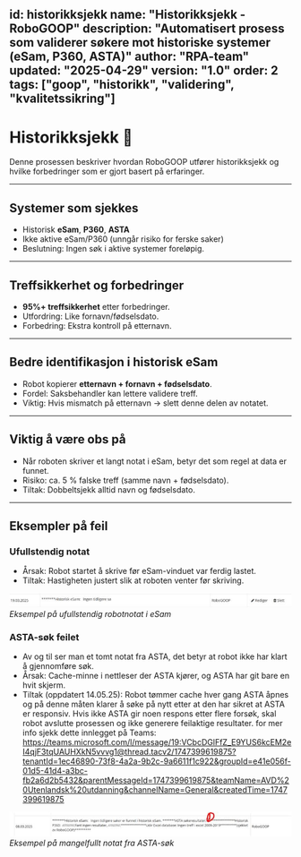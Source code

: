 id: historikksjekk
name: "Historikksjekk - RoboGOOP"
description: "Automatisert prosess som validerer søkere mot historiske systemer (eSam, P360, ASTA)"
author: "RPA-team"
updated: "2025-04-29"
version: "1.0"
order: 2
tags: ["goop", "historikk", "validering", "kvalitetssikring"]
---

# Historikksjekk 🔎

Denne prosessen beskriver hvordan RoboGOOP utfører historikksjekk og hvilke forbedringer som er gjort basert på erfaringer.

---

## Systemer som sjekkes
- Historisk **eSam**, **P360**, **ASTA**  
- Ikke aktive eSam/P360 (unngår risiko for ferske saker)  
- Beslutning: Ingen søk i aktive systemer foreløpig.  

---

## Treffsikkerhet og forbedringer
- **95%+ treffsikkerhet** etter forbedringer.  
- Utfordring: Like fornavn/fødselsdato.  
- Forbedring: Ekstra kontroll på etternavn.  

---

## Bedre identifikasjon i historisk eSam
- Robot kopierer **etternavn + fornavn + fødselsdato**.  
- Fordel: Saksbehandler kan lettere validere treff.  
- Viktig: Hvis mismatch på etternavn → slett denne delen av notatet.  

---

## Viktig å være obs på
- Når roboten skriver et langt notat i eSam, betyr det som regel at data er funnet.  
- Risiko: ca. 5 % falske treff (samme navn + fødselsdato).  
- Tiltak: Dobbeltsjekk alltid navn og fødselsdato.  

---

## Eksempler på feil
### Ufullstendig notat
- Årsak: Robot startet å skrive før eSam-vinduet var ferdig lastet.  
- Tiltak: Hastigheten justert slik at roboten venter før skriving.  

![Ufullstendig robotnotat](/static/Screenshot_notat_1.jpg)  
*Eksempel på ufullstendig robotnotat i eSam*

### ASTA-søk feilet
- Av og til ser man et tomt notat fra ASTA, det betyr at robot ikke har klart å gjennomføre søk. 
- Årsak: Cache-minne i nettleser der ASTA kjører, og ASTA har git bare en hvit skjerm.   
- Tiltak (oppdatert 14.05.25): Robot tømmer cache hver gang ASTA åpnes og på denne måten klarer å søke på nytt etter at den har sikret at ASTA er responsiv. 
Hvis ikke ASTA gir noen respons etter flere forsøk, skal robot avslutte prosessen og ikke generere feilaktige resultater. 
for mer info sjekk dette innlegget på Teams:
<https://teams.microsoft.com/l/message/19:VCbcDGlFfZ_E9YUS6kcEM2eI4qjF3tqUAUHXkN5vvvg1@thread.tacv2/1747399619875?tenantId=1ec46890-73f8-4a2a-9b2c-9a6611f1c922&groupId=e41e056f-01d5-41d4-a3bc-fb2a6d2b5432&parentMessageId=1747399619875&teamName=AVD%20Utenlandsk%20utdanning&channelName=General&createdTime=1747399619875> 

![ASTA feilnotat](/static/Screenshot_notat_2.jpg)  
*Eksempel på mangelfullt notat fra ASTA-søk*
